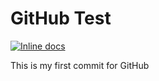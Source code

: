 # GitHub Test
[![Inline docs](http://inch-ci.org/github/OnoseT/GitHubTest.svg?branch=master)](http://inch-ci.org/github/OnoseT/GitHubTest)

This is my first commit for GitHub